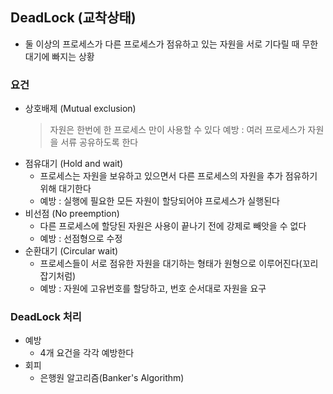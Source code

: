 ## DeadLock (교착상태)
* 둘 이상의 프로세스가 다른 프로세스가 점유하고 있는 자원을 서로 기다릴 때 무한 대기에 빠지는 상황

### 요건


* 상호배제 (Mutual exclusion)
  > 자원은 한번에 한 프로세스 만이 사용할 수 있다
  > 예방 : 여러 프로세스가 자원을 서류 공유하도록 한다
* 점유대기 (Hold and wait)
  + 프로세스는 자원을 보유하고 있으면서 다른 프로세스의 자원을 추가 점유하기 위해 대기한다
  + 예방 : 실행에 필요한 모든 자원이 할당되어야 프로세스가 실행된다
* 비선점   (No preemption)
  + 다른 프로세스에 할당된 자원은 사용이 끝나기 전에 강제로 빼앗을 수 없다
  + 예방 : 선점형으로 수정
* 순환대기 (Circular wait)
  + 프로세스들이 서로 점유한 자원을 대기하는 형태가 원형으로 이루어진다(꼬리잡기처럼)
  + 예방 : 자원에 고유번호를 할당하고, 번호 순서대로 자원을 요구


### DeadLock 처리
* 예방 
  + 4개 요건을 각각 예방한다
* 회피 
  + 은행원 알고리즘(Banker's Algorithm)
